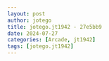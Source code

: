 ```yaml
---
layout: post
author: jotego
title: jotego.jt1942 - 27e5bb9
date: 2024-07-27
categories: [Arcade, jt1942]
tags: [jotego.jt1942]
---
```


